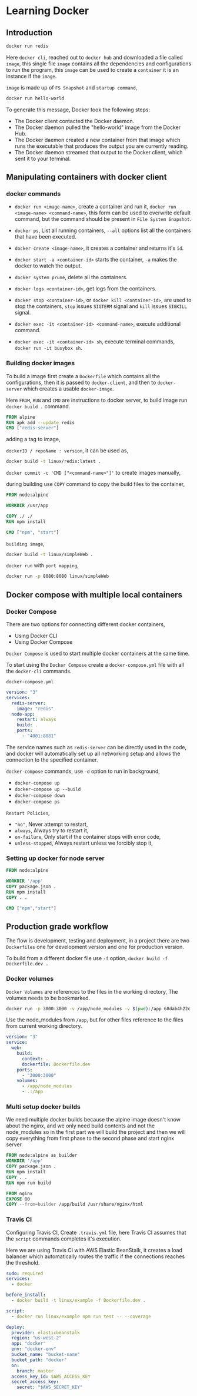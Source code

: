 # Learning Docker

## Introduction

```bash
docker run redis
```

Here `docker cli`, reached out to `docker hub` and downloaded a file called `image`, this single file `image` contains all the dependencies and configurations to run the program, this `image` can be used to create a `container` it is an instance if the `image`.

`image` is made up of `FS Snapshot` and `startup command`,

```bash
docker run hello-world
```

To generate this message, Docker took the following steps:

- The Docker client contacted the Docker daemon.
- The Docker daemon pulled the "hello-world" image from the Docker Hub.
- The Docker daemon created a new container from that image which runs the
  executable that produces the output you are currently reading.
- The Docker daemon streamed that output to the Docker client, which sent it
  to your terminal.

## Manipulating containers with docker client

### docker commands

- `docker run <image-name>`, create a container and run it, `docker run <image-name> <command-name>`, this form can be used to overwrite default command, but the command should be present in `File System Snapshot`.

- `docker ps`, List all running containers, `--all` options list all the containers that have been executed.

- `docker create <image-name>`, it creates a container and returns it's `id`.

- `docker start -a <container-id>` starts the container, `-a` makes the docker to watch the output.

- `docker system prune`, delete all the containers.

- `docker logs <container-id>`, get logs from the containers.

- `docker stop <container-id>`, or `docker kill <container-id>`, are used to stop the containers, `stop` issues `SIGTERM` signal and `kill` issues `SIGKILL` signal.

- `docker exec -it <container-id> <command-name>`, execute additional command.

- `docker exec -it <container-id> sh`, execute terminal commands, `docker run -it busybox sh`.

### Building docker images

To build a image first create a `Dockerfile` which contains all the configurations, then it is passed to `docker-client`, and then to `docker-server` which creates a usable `docker-image`.

Here `FROM`, `RUN` and `CMD` are instructions to docker server, to build image run `docker build .` command.

```dockerfile
FROM alpine
RUN apk add --update redis
CMD ["redis-server"]
```

adding a tag to image,

`dockerID / repoName : version`, it can be used as,

```bash
docker build -t linux/redis:latest .
```

`docker commit -c 'CMD ["<command-name>"]'` to create images manually,

during building use `COPY` command to copy the build files to the container,

```dockerfile
FROM node:alpine

WORKDIR /usr/app

COPY ./ ./
RUN npm install

CMD ["npm", "start"]
```

`building image`,

```bash
docker build -t linux/simpleWeb .
```

`docker run` with `port mapping`,

```bash
docker run -p 8080:8080 linux/simpleWeb
```

## Docker compose with multiple local containers

### Docker Compose

There are two options for connecting different docker containers,

- Using Docker CLI
- Using Docker Compose

`Docker Compose` is used to start multiple docker containers at the same time.

To start using the `Docker Compose` create a `docker-compose.yml` file with all the `docker-cli` commands.

`docker-compose.yml`

```yml
version: "3"
services:
  redis-server:
    image: "redis"
  node-app:
    restart: always
    build: .
    ports:
      - "4001:8081"
```

The service names such as `redis-server` can be directly used in the code, and docker will automatically set up all networking setup and allows the connection to the specified container.

`docker-compose` commands, use `-d` option to run in background,

- `docker-compose up`
- `docker-compose up --build`
- `docker-compose down`
- `docker-compose ps`

`Restart Policies`,

- `"no"`, Never attempt to restart,
- `always`, Always try to restart it,
- `on-failure`, Only start if the container stops with error code,
- `unless-stopped`, Always restart unless we forcibly stop it,

### Setting up docker for node server

```dockerfile
FROM node:alpine

WORKDIR '/app'
COPY package.json .
RUN npm install
COPY . .

CMD ["npm","start"]
```

## Production grade workflow

The flow is development, testing and deployment, in a project there are two `Dockerfiles` one for development version and one for production version.

To build from a different docker file use `-f` option, `docker build -f Dockerfile.dev .`

### Docker volumes

`Docker Volumes` are references to the files in the working directory, The volumes needs to be bookmarked.

```bash
docker run -p 3000:3000 -v /app/node_modules -v $(pwd):/app 68dab4h22c
```

Use the node_modules from `/app`, but for other files reference to the files from current working directory.

```yml
version: "3"
service:
  web:
    build:
      context: .
      dockerfile: Dockerfile.dev
    ports:
      - "3000:3000"
    volumes:
      - /app/node_modules
      - .:/app
```

### Multi setup docker builds

We need multiple docker builds because the alpine image doesn't know about the nginx, and we only need build contents and not the node_modules so in the first part we will build the project and then we will copy everything from first phase to the second phase and start nginx server.

```dockerfile
FROM node:alpine as builder
WORKDIR '/app'
COPY package.json .
RUN npm install
COPY . .
RUN npm run build

FROM nginx
EXPOSE 80
COPY --from=builder /app/build /usr/share/nginx/html
```

### Travis CI

Configuring Travis CI, Create `.travis.yml` file, here Travis CI assumes that the `script` commands completes it's execution.

Here we are using Travis CI with AWS Elastic BeanStalk, it creates a load balancer which automatically routes the traffic if the connections reaches the threshold.

```yaml
sudo: required
services:
  - docker

before_install:
  - docker build -t linux/example -f Dockerfile.dev .

script:
  - docker run linux/example npm run test -- --coverage

deploy:
  provider: elasticbeanstalk
  region: "us-west-2"
  app: "docker"
  env: "docker-env"
  bucket_name: "bucket-name"
  bucket_path: "docker"
  on:
    branch: master
  access_key_id: $AWS_ACCESS_KEY
  secret_access_key:
    secret: "$AWS_SECRET_KEY"
```
